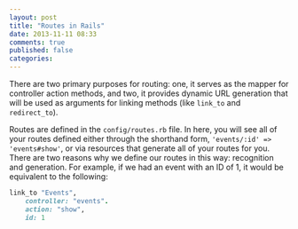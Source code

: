 ```yaml
---
layout: post
title: "Routes in Rails"
date: 2013-11-11 08:33
comments: true
published: false
categories: 
---
```


There are two primary purposes for routing: one, it serves as the mapper for controller action methods, and two, it provides dynamic URL generation that will be used as arguments for linking methods (like `link_to` and `redirect_to`).

Routes are defined in the `config/routes.rb` file.  In here, you will see all of your routes defined either through the shorthand form, `'events/:id' => 'events#show'`, or via resources that generate all of your routes for you.  There are two reasons why we define our routes in this way: recognition and generation.  For example, if we had an event with an ID of 1, it would be equivalent to the following:

```ruby Config Routes
link_to "Events",
	controller: "events".
	action: "show",
	id: 1
```

